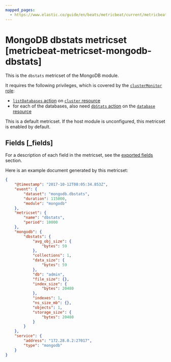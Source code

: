 ```yaml
---
mapped_pages:
  - https://www.elastic.co/guide/en/beats/metricbeat/current/metricbeat-metricset-mongodb-dbstats.html
---
```


# MongoDB dbstats metricset [metricbeat-metricset-mongodb-dbstats]

This is the `dbstats` metricset of the MongoDB module.

It requires the following privileges, which is covered by the [`clusterMonitor` role](https://docs.mongodb.com/manual/reference/built-in-roles/#clusterMonitor):

* [`listDatabases` action](https://docs.mongodb.com/manual/reference/privilege-actions/#listDatabases) on [`cluster` resource](https://docs.mongodb.com/manual/reference/resource-document/#cluster-resource)
* for each of the databases, also need [`dbStats` action](https://docs.mongodb.com/manual/reference/privilege-actions/#dbStats) on the [`database` resource](https://docs.mongodb.com/manual/reference/resource-document/#database-and-or-collection-resource)

This is a default metricset. If the host module is unconfigured, this metricset is enabled by default.

## Fields [_fields]

For a description of each field in the metricset, see the [exported fields](/reference/metricbeat/exported-fields-mongodb.md) section.

Here is an example document generated by this metricset:

```json
{
    "@timestamp": "2017-10-12T08:05:34.853Z",
    "event": {
        "dataset": "mongodb.dbstats",
        "duration": 115000,
        "module": "mongodb"
    },
    "metricset": {
        "name": "dbstats",
        "period": 10000
    },
    "mongodb": {
        "dbstats": {
            "avg_obj_size": {
                "bytes": 59
            },
            "collections": 1,
            "data_size": {
                "bytes": 59
            },
            "db": "admin",
            "file_size": {},
            "index_size": {
                "bytes": 20480
            },
            "indexes": 1,
            "ns_size_mb": {},
            "objects": 1,
            "storage_size": {
                "bytes": 20480
            }
        }
    },
    "service": {
        "address": "172.28.0.2:27017",
        "type": "mongodb"
    }
}
```
